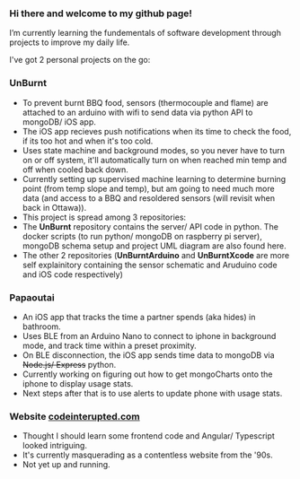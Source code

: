 ### Hi there and welcome to my github page!

I’m currently learning the fundementals of software development through projects to improve my daily life. 

I've got 2 personal projects on the go:
### UnBurnt
- To prevent burnt BBQ food, sensors (thermocouple and flame) are attached to an arduino with wifi to send data via python API to mongoDB/ iOS app.  
- The iOS app recieves push notifications when its time to check the food, if its too hot and when it's too cold.
- Uses state machine and background modes, so you never have to turn on or off system, it'll automatically turn on when reached min temp and off when cooled back down.
- Currently setting up supervised machine learning to determine burning point (from temp slope and temp), but am going to need much more data (and access to a BBQ and resoldered sensors (will revisit when back in Ottawa)).
- This project is spread among 3 repositories:
- The **UnBurnt** repository contains the server/ API code in python. The docker scripts (to run python/ mongoDB on raspberry pi server), mongoDB schema setup and project UML diagram are also found here. 
- The other 2 repositories (**UnBurntArduino** and **UnBurntXcode** are more self explainitory containing the sensor schematic and Aruduino code and iOS code respectively)  
### Papaoutai
- An iOS app that tracks the time a partner spends (aka hides) in bathroom. 
- Uses BLE from an Arduino Nano to connect to iphone in background mode, and track time within a preset proximity. 
- On BLE disconnection, the iOS app sends time data to mongoDB via ~~Node.js/ Express~~ python.  
- Currently working on figuring out how to get mongoCharts onto the iphone to display usage stats.  
- Next steps after that is to use alerts to update phone with usage stats. 

### Website [codeinterupted.com](http://www.codeinterupted.com)
- Thought I should learn some frontend code and Angular/ Typescript looked intriguing.
- It's currently masquerading as a contentless website from the '90s.
- Not yet up and running.
 
